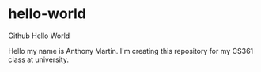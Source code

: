 # hello-world
Github Hello World

Hello my name is Anthony Martin.
I'm creating this repository for my CS361 class at university.
